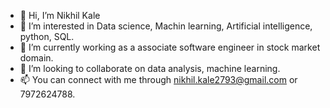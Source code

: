 - 👋 Hi, I’m Nikhil Kale 
- 👀 I’m interested in Data science, Machin learning, Artificial intelligence, python, SQL.
- 🌱 I’m currently working as a associate software engineer in stock market domain.
- 💞️ I’m looking to collaborate on data analysis, machine learning.
- 📫 You can connect with me through nikhil.kale2793@gmail.com or 7972624788.

<!---
Kaleniks/Kaleniks is a ✨ special ✨ repository because its `README.md` (this file) appears on your GitHub profile.
You can click the Preview link to take a look at your changes.
--->
